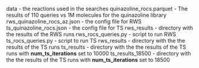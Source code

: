 data - the reactions used in the searches
quinazoline_rocs.parquet - The results of 110 queries vs 1M molecules for the quinazoline library
rws_quinazoline_rocs_az.json - the config file for RWS
ts_quinazoline_rocs.json - the config file for TS
rws_results - directory with the results of the RWS runs
rws_rocs_queries.py - script to run RWS
ts_rocs_queries.py - script to run TS
rws_results - directory with the the results of the TS runs 
ts_results - directory with the the results of the TS runs with **num_ts_iterations** set to 10000
ts_results_18500 - directory with the the results of the TS runs with **num_ts_iterations** set to 18500

